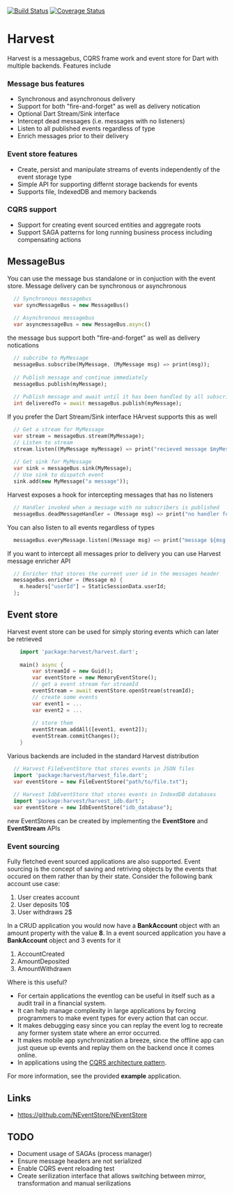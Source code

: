[![Build Status](https://travis-ci.org/ltackmann/harvest.svg)](https://travis-ci.org/ltackmann/harvest)
[![Coverage Status](https://coveralls.io/repos/ltackmann/harvest/badge.svg)](https://coveralls.io/r/ltackmann/harvest)

# Harvest
Harvest is a messagebus, CQRS frame work and event store for Dart with multiple backends. Features include

### Message bus features
 * Synchronous and asynchronous delivery 
 * Support for both "fire-and-forget" as well as delivery notication 
 * Optional Dart Stream/Sink interface 
 * Intercept dead messages (i.e. messages with no listeners)
 * Listen to all published events regardless of type
 * Enrich messages prior to their delivery
 
### Event store features
 * Create, persist and manipulate streams of events independently of the event storage type
 * Simple API for supporting differnt storage backends for events
 * Supports file, IndexedDB and memory backends 

### CQRS support
 * Support for creating event sourced entities and aggregate roots
 * Support SAGA patterns for long running business process including compensating actions


## MessageBus
You can use the message bus standalone or in conjuction with the event store. Message delivery can be synchronous or asynchronous 

```dart
  // Synchronous messagebus
  var syncMessageBus = new MessageBus()
  
  // Asynchronous messagebus
  var asyncmessageBus = new MessageBus.async()
```

the message bus support  both "fire-and-forget" as well as delivery notications 
```dart
  // subcribe to MyMessage
  messageBus.subscribe(MyMessage, (MyMessage msg) => print(msg));
  
  // Publish message and continue immediately
  messageBus.publish(myMessage);
  
  // Publish message and await until it has been handled by all subscribers  
  int deliveredTo = await messageBus.publish(myMessage);
```

If you prefer the Dart Stream/Sink interface HArvest supports this as well
```dart
  // Get a stream for MyMessage
  var stream = messageBus.stream(MyMessage);
  // Listen to stream
  stream.listen((MyMessage myMessage) => print("recieved message $myMessage"));
  
  // Get sink for MyMessage
  var sink = messageBus.sink(MyMessage);
  // Use sink to dispatch event
  sink.add(new MyMessage("a message"));
```

Harvest exposes a hook for intercepting messages that has no listeners 
```dart
  // Handler invoked when a message with no subscribers is published
  messageBus.deadMessageHandler = (Message msg) => print("no handler for ${msg.runtimeType}");
```

You can also listen to all events regardless of types
```dart
  messageBus.everyMessage.listen((Message msg) => print("message ${msg.runtimeType} published");
```

If you want to intercept all messages prior to delivery you can use Harvest message enricher API
```dart
  // Enricher that stores the current user id in the messages header
  messageBus.enricher = (Message m) {
    m.headers["userId"] = StaticSessionData.userId;    
  };  
```        

## Event store
Harvest event store can be used for simply storing events which can later be retrieved 
```dart
	import 'package:harvest/harvest.dart';
	
	main() async {
		var streamId = new Guid();
		var eventStore = new MemoryEventStore();
		// get a event stream for streamId 
		eventStream = await eventStore.openStream(streamId);
		// create some events
		var event1 = ...
		var event2 = ...
		
		// store them
		eventStream.addAll([event1, event2]);
		eventStream.commitChanges();
	}	
```

Various backends are included in the standard Harvest distribution
```dart
  // Harvest FileEventStore that stores events in JSON files
  import 'package:harvest/harvest_file.dart';
  var eventStore = new FileEventStore("path/to/file.txt");
  
  // Harvest IdbEventStore that stores events in IndexdDB databases
  import 'package:harvest/harvest_idb.dart';
  var eventStore = new IdbEventStore("idb_database");
```

new EventStores can be created by implementing the **EventStore** and **EventStream** APIs

### Event sourcing
Fully fletched event sourced applications are also supported. Event sourcing is the concept of saving and retriving objects by the events 
that occured on them rather than by their state. Consider the following bank account use case:

1. User creates account
1. User deposits 10$
1. User withdraws 2$

In a CRUD application you would now have a **BankAccount** object with an amount property with the value **8**. In a event sourced application you 
have a **BankAccount** object and 3 events for it

1. AccountCreated
1. AmountDeposited
1. AmountWithdrawn

Where is this useful?

 * For certain applications the eventlog can be useful in itself such as a audit 
trail in a financial system. 
 * It can help manage complexity in large applications by forcing programmers to 
make event types for every action that can occur.
 * It makes debugging easy since you can replay the event log to recreate 
any former system state where an error occurred.  
 * It makes mobile app synchronization a breeze, since the offline app can just 
queue up events and replay them on the backend once it comes online. 
 * In applications using the [CQRS architecture pattern](http://msdn.microsoft.com/en-us/library/jj554200.aspx).

For more information, see the provided **example** application.

Links
-----
 * https://github.com/NEventStore/NEventStore
 
 TODO
-----
 * Document usage of SAGAs (process manager)
 * Ensure message headers are not serialized
 * Enable CQRS event reloading test
 * Create serilization interface that allows switching between mirror, transformation and manual serilizations 



